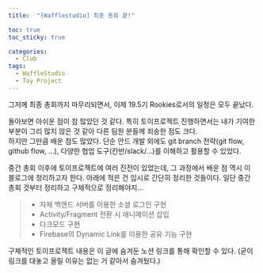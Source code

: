 ```yaml
---
title:  "[Wafflestudio] 최종 총회 끝!"

toc: true
toc_sticky: true

categories:
  - Club
tags:
  - WaffleStudio
  - Toy Project
---
```


그저께 최종 총회까지 마무리되면서, 이제 19.5기 Rookies로서의 일정은 모두 끝났다.  

돌아보면 아쉬운 점이 참 많았던 것 같다. 특히 토이프로젝트 진행하면서는 내가 기여한 부분이 그리 많지 않은 것 같아 다른 팀원 분들께 죄송한 점도 크다.  
하지만 그만큼 배운 점도 많았다. 단순 안드 개발 외에도 git branch 전략(git flow, github flow, ...), 다양한 협업 도구(칸반/slack/...)를 이해하고 활용할 수 있었다.  

중간 총회 이후에 토이프로젝트에 여러 진전이 있었는데, 그 과정에서 배운 점 역시 이 블로그에 정리하고자 한다. 아래에 적은 건 임시로 간단히 정리한 것들이다. 일단 중간 총회 것부터 정리하고 구체적으로 정리해야지...  

>+ 자체 백엔드 서버를 이용한 소셜 로그인 구현
>+ Activity/Fragment 전환 시 애니메이션 삽입
>+ 다크모드 구현
>+ Firebase의 Dynamic Link를 이용한 공유 기능 구현

구체적인 토이프로젝트 내용은 이 글에 숨겨둔 노션 링크를 통해 확인할 수 있다. (굳이 링크를 대놓고 올릴 이유는 없는 거 같아서 숨겨뒀다.)

<!-- https://sepia-condition-48e.notion.site/WaffleStudio-19-5-Rookies-team3-69bd8eed5fbe4e20bc3b3a5916b92e7f -->
